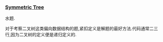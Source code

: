 ### [Symmetric Tree](https://leetcode.com/problems/symmetric-tree/description/)

水题.

对于考察二叉树这类偏向数据结构的题,紧扣定义是解题的最好方法.代码通常二三行,因为二叉树的定义便是递归定义的.

